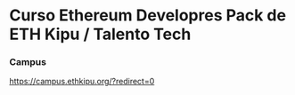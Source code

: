 # Curso Ethereum Developres Pack de ETH Kipu / Talento Tech

### Campus
https://campus.ethkipu.org/?redirect=0